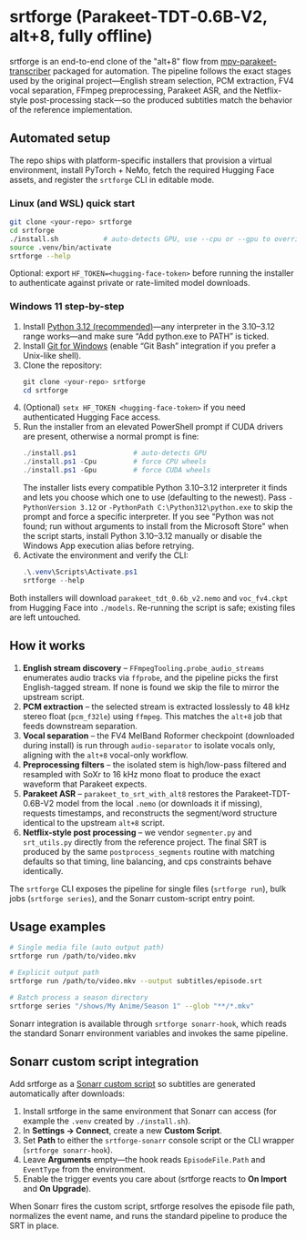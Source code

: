 # srtforge (Parakeet‑TDT‑0.6B‑V2, alt+8, fully offline)

srtforge is an end-to-end clone of the "alt+8" flow from
[mpv-parakeet-transcriber](https://github.com/StiensGate928/mpv-parakeet-transcriber)
packaged for automation. The pipeline follows the exact stages used by the
original project—English stream selection, PCM extraction, FV4 vocal
separation, FFmpeg preprocessing, Parakeet ASR, and the Netflix-style
post-processing stack—so the produced subtitles match the behavior of the
reference implementation.

## Automated setup

The repo ships with platform-specific installers that provision a virtual
environment, install PyTorch + NeMo, fetch the required Hugging Face assets, and
register the `srtforge` CLI in editable mode.

### Linux (and WSL) quick start

```bash
git clone <your-repo> srtforge
cd srtforge
./install.sh           # auto-detects GPU, use --cpu or --gpu to override
source .venv/bin/activate
srtforge --help
```

Optional: export `HF_TOKEN=<hugging-face-token>` before running the installer to
authenticate against private or rate-limited model downloads.

### Windows 11 step-by-step

1. Install [Python 3.12 (recommended)](https://www.python.org/downloads/)—any
   interpreter in the 3.10–3.12 range works—and make sure “Add python.exe to
   PATH” is ticked.
2. Install [Git for Windows](https://git-scm.com/download/win) (enable “Git Bash”
   integration if you prefer a Unix-like shell).
3. Clone the repository:
   ```powershell
   git clone <your-repo> srtforge
   cd srtforge
   ```
4. (Optional) `setx HF_TOKEN <hugging-face-token>` if you need authenticated
   Hugging Face access.
5. Run the installer from an elevated PowerShell prompt if CUDA drivers are
   present, otherwise a normal prompt is fine:
   ```powershell
   ./install.ps1              # auto-detects GPU
   ./install.ps1 -Cpu         # force CPU wheels
   ./install.ps1 -Gpu         # force CUDA wheels
   ```
   The installer lists every compatible Python 3.10–3.12 interpreter it finds and
   lets you choose which one to use (defaulting to the newest). Pass
   `-PythonVersion 3.12` or `-PythonPath C:\Python312\python.exe` to skip the
   prompt and force a specific interpreter.
   If you see "Python was not found; run without arguments to install from the
   Microsoft Store" when the script starts, install Python 3.10–3.12 manually or
   disable the Windows App execution alias before retrying.
6. Activate the environment and verify the CLI:
   ```powershell
   .\.venv\Scripts\Activate.ps1
   srtforge --help
   ```

Both installers will download `parakeet_tdt_0.6b_v2.nemo` and
`voc_fv4.ckpt` from Hugging Face into `./models`. Re-running the script is safe;
existing files are left untouched.

## How it works

1. **English stream discovery** – `FFmpegTooling.probe_audio_streams` enumerates
   audio tracks via `ffprobe`, and the pipeline picks the first English-tagged
   stream. If none is found we skip the file to mirror the upstream script.
2. **PCM extraction** – the selected stream is extracted losslessly to 48 kHz
   stereo float (`pcm_f32le`) using `ffmpeg`. This matches the `alt+8` job that
   feeds downstream separation.
3. **Vocal separation** – the FV4 MelBand Roformer checkpoint (downloaded during
   install) is run through `audio-separator` to isolate vocals only, aligning
   with the `alt+8` vocal-only workflow.
4. **Preprocessing filters** – the isolated stem is high/low-pass filtered and
   resampled with SoXr to 16 kHz mono float to produce the exact waveform that
   Parakeet expects.
5. **Parakeet ASR** – `parakeet_to_srt_with_alt8` restores the
   Parakeet-TDT-0.6B-V2 model from the local `.nemo` (or downloads it if
   missing), requests timestamps, and reconstructs the segment/word structure
   identical to the upstream `alt+8` script.
6. **Netflix-style post processing** – we vendor `segmenter.py` and
   `srt_utils.py` directly from the reference project. The final SRT is produced
   by the same `postprocess_segments` routine with matching defaults so that
   timing, line balancing, and cps constraints behave identically.

The `srtforge` CLI exposes the pipeline for single files (`srtforge run`), bulk
jobs (`srtforge series`), and the Sonarr custom-script entry point.

## Usage examples

```bash
# Single media file (auto output path)
srtforge run /path/to/video.mkv

# Explicit output path
srtforge run /path/to/video.mkv --output subtitles/episode.srt

# Batch process a season directory
srtforge series "/shows/My Anime/Season 1" --glob "**/*.mkv"
```

Sonarr integration is available through `srtforge sonarr-hook`, which reads the
standard Sonarr environment variables and invokes the same pipeline.

## Sonarr custom script integration

Add srtforge as a [Sonarr custom script](https://wiki.servarr.com/sonarr/settings#connect)
so subtitles are generated automatically after downloads:

1. Install srtforge in the same environment that Sonarr can access (for
   example the `.venv` created by `./install.sh`).
2. In **Settings → Connect**, create a new **Custom Script**.
3. Set **Path** to either the `srtforge-sonarr` console script or the CLI
   wrapper (`srtforge sonarr-hook`).
4. Leave **Arguments** empty—the hook reads `EpisodeFile.Path` and
   `EventType` from the environment.
5. Enable the trigger events you care about (srtforge reacts to **On Import**
   and **On Upgrade**).

When Sonarr fires the custom script, srtforge resolves the episode file path,
normalizes the event name, and runs the standard pipeline to produce the SRT in
place.
